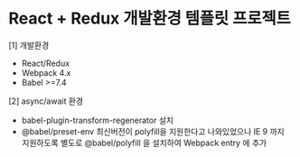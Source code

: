 # React + Redux 개발환경 템플릿 프로젝트

[1] 개발환경
- React/Redux
- Webpack 4.x
- Babel >=7.4

[2] async/await 환경
- babel-plugin-transform-regenerator 설치
- @babel/preset-env 최신버전이 polyfill을 지원한다고 나와있었으나 
  IE 9 까지 지원하도록 별도로 @babel/polyfill 을 설치하여 Webpack entry 에 추가
  
